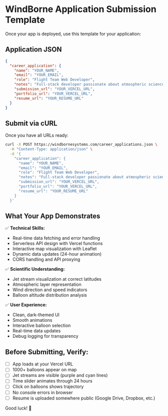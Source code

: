 # WindBorne Application Submission Template

Once your app is deployed, use this template for your application:

## Application JSON

```json
{
  "career_application": {
    "name": "YOUR_NAME",
    "email": "YOUR_EMAIL",
    "role": "Flight Team Web Developer",
    "notes": "Full-stack developer passionate about atmospheric science and real-time data visualization. I chose to integrate jet stream data because understanding atmospheric dynamics is crucial for optimizing balloon flight paths - jet streams can accelerate balloons to 200+ mph, dramatically affecting trajectory predictions and mission planning.",
    "submission_url": "YOUR_VERCEL_URL",
    "portfolio_url": "YOUR_VERCEL_URL",
    "resume_url": "YOUR_RESUME_URL"
  }
}
```

## Submit via cURL

Once you have all URLs ready:

```bash
curl -X POST https://windbornesystems.com/career_applications.json \
  -H "Content-Type: application/json" \
  -d '{
    "career_application": {
      "name": "YOUR_NAME",
      "email": "YOUR_EMAIL",
      "role": "Flight Team Web Developer",
      "notes": "Full-stack developer passionate about atmospheric science and real-time data visualization. I chose to integrate jet stream data because understanding atmospheric dynamics is crucial for optimizing balloon flight paths - jet streams can accelerate balloons to 200+ mph, dramatically affecting trajectory predictions and mission planning.",
      "submission_url": "YOUR_VERCEL_URL",
      "portfolio_url": "YOUR_VERCEL_URL",
      "resume_url": "YOUR_RESUME_URL"
    }
  }'
```

## What Your App Demonstrates

✅ **Technical Skills:**
- Real-time data fetching and error handling
- Serverless API design with Vercel functions
- Interactive map visualization with Leaflet
- Dynamic data updates (24-hour animation)
- CORS handling and API proxying

✅ **Scientific Understanding:**
- Jet stream visualization at correct latitudes
- Atmospheric layer representation
- Wind direction and speed indicators
- Balloon altitude distribution analysis

✅ **User Experience:**
- Clean, dark-themed UI
- Smooth animations
- Interactive balloon selection
- Real-time data updates
- Debug logging for transparency

## Before Submitting, Verify:

- [ ] App loads at your Vercel URL
- [ ] 1000+ balloons appear on map
- [ ] Jet streams are visible (purple and cyan lines)
- [ ] Time slider animates through 24 hours
- [ ] Click on balloons shows trajectory
- [ ] No console errors in browser
- [ ] Resume is uploaded somewhere public (Google Drive, Dropbox, etc.)

Good luck! 🚀
